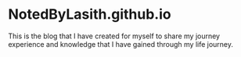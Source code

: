 # NotedByLasith.github.io
 This is the blog that I have created for myself to share my journey experience and knowledge that I have gained through my life journey.
